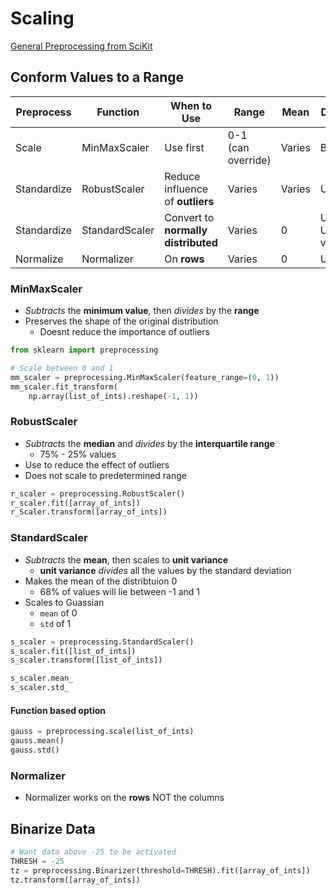 # Scaling

[General Preprocessing from SciKit](https://scikit-learn.org/stable/modules/preprocessing.html#preprocessing-scaler)

## Conform Values to a Range

| Preprocess | Function | When to Use |Range | Mean | Distribution |
| ------------- | ------------- | -----| ---- | ---- | --- |
| Scale | MinMaxScaler | Use first | 0-1 (can override) | Varies | Bounded |
| Standardize | RobustScaler | Reduce influence of **outliers** | Varies | Varies | Unbounded |
| Standardize | StandardScaler | Convert to **normally distributed** | Varies | 0 | Unbounded, Unit variance |
| Normalize | Normalizer | On **rows** | Varies | 0 | Unit norm |

### MinMaxScaler

* *Subtracts* the **minimum value**, then *divides* by the **range**
* Preserves the shape of the original distribution
  * Doesnt reduce the importance of outliers

```python
from sklearn import preprocessing

# Scale between 0 and 1
mm_scaler = preprocessing.MinMaxScaler(feature_range=(0, 1))
mm_scaler.fit_transform(
    np.array(list_of_ints).reshape(-1, 1))
```

### RobustScaler

* *Subtracts* the **median** and *divides* by the **interquartile range**
  * 75% - 25% values
* Use to reduce the effect of outliers
* Does not scale to predetermined range

```python
r_scaler = preprocessing.RobustScaler()
r_scaler.fit([array_of_ints])
r_Scaler.transform([array_of_ints])
```

### StandardScaler

* *Subtracts* the **mean**, then scales to **unit variance**
  * **unit variance** *divides* all the values by the standard deviation
* Makes the mean of the distribtuion 0
  * 68% of values will lie between -1 and 1
* Scales to Guassian
  * `mean` of 0
  * `std` of 1

```python
s_scaler = preprocessing.StandardScaler()
s_scaler.fit([list_of_ints])
s_scaler.transform([list_of_ints])

s_scaler.mean_
s_scaler.std_
```

#### Function based option

```python
gauss = preprocessing.scale(list_of_ints)
gauss.mean()
gauss.std()
```

### Normalizer

* Normalizer works on the **rows** NOT the columns

## Binarize Data

```python
# Want data above -25 to be activated
THRESH = -25
tz = preprocessing.Binarizer(threshold=THRESH).fit([array_of_ints])
tz.transform([array_of_ints])
```

